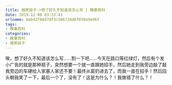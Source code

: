 ```yaml
---
title: 搞笑段子->想了好久不知道该怎么写 | 糗事百科
date: 2019-12-08 03:33:41
urlname: 0ab42f88d7df3c506728d6f830a9e96f
tags: 
- 糗事百科
categories:
- 糗事百科
- 搞笑段子
---
```

唉，想了好久不知道该怎么写……割一下吧……今天在路口等红绿灯，然后有个发小广告的就是那种扇子，突然想要一个就一直跟她招手，然后她走到我旁边敲了敲我旁边的车硬给人家塞人家还不要！最终从窗扔进去了，而我一直在招手！然后回头朝我笑了一下，最后一个了，没有了！这是为什么？！我做错了什么？！


